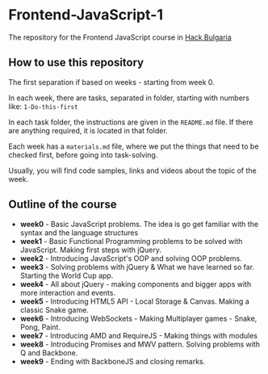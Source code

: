 Frontend-JavaScript-1
=====================

The repository for the Frontend JavaScript course in [Hack Bulgaria](https://hackbulgaria.com)

## How to use this repository

The first separation if based on weeks - starting from week 0.

In each week, there are tasks, separated in folder, starting with numbers like: `1-Do-this-first`

In each task folder, the instructions are given in the `README.md` file. If there are anything required, it is located in that folder.

Each week has a `materials.md` file, where we put the things that need to be checked first, before going into task-solving.

Usually, you will find code samples, links and videos about the topic of the week.

## Outline of the course

* __week0__ - Basic JavaScript problems. The idea is go get familiar with the syntax and the language structures
* __week1__ - Basic Functional Programming problems to be solved with JavaScript. Making first steps with jQuery.
* __week2__ - Introducing JavaScript's OOP and solving OOP problems.
* __week3__ - Solving problems with jQuery & What we have learned so far. Starting the World Cup app.
* __week4__ - All about jQuery - making components and bigger apps with more interaction and events.
* __week5__ - Introducing HTML5 API - Local Storage & Canvas. Making a classic Snake game.
* __week6__ - Introducing WebSockets - Making Multiplayer games - Snake, Pong, Paint.
* __week7__ - Introducing AMD and RequireJS - Making things with modules
* __week8__ - Introducing Promises and MWV pattern. Solving problems with Q and Backbone.
* __week9__ - Ending with BackboneJS and closing remarks.
